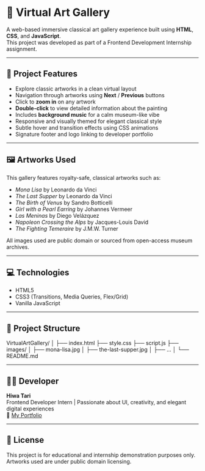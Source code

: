 # 🎨 Virtual Art Gallery

A web-based immersive classical art gallery experience built using **HTML**, **CSS**, and **JavaScript**.  
This project was developed as part of a Frontend Development Internship assignment.

---

## 📌 Project Features

- Explore classic artworks in a clean virtual layout
- Navigation through artworks using **Next** / **Previous** buttons
- Click to **zoom in** on any artwork
- **Double-click** to view detailed information about the painting
- Includes **background music** for a calm museum-like vibe
- Responsive and visually themed for elegant classical style
- Subtle hover and transition effects using CSS animations
- Signature footer and logo linking to developer portfolio

---

## 🖼️ Artworks Used

This gallery features royalty-safe, classical artworks such as:

- *Mona Lisa* by Leonardo da Vinci  
- *The Last Supper* by Leonardo da Vinci  
- *The Birth of Venus* by Sandro Botticelli  
- *Girl with a Pearl Earring* by Johannes Vermeer  
- *Las Meninas* by Diego Velázquez  
- *Napoleon Crossing the Alps* by Jacques-Louis David  
- *The Fighting Temeraire* by J.M.W. Turner  

All images used are public domain or sourced from open-access museum archives.

---

## 💻 Technologies

- HTML5
- CSS3 (Transitions, Media Queries, Flex/Grid)
- Vanilla JavaScript

---

## 📂 Project Structure

VirtualArtGallery/
│
├── index.html
├── style.css
├── script.js
├── images/
│ ├── mona-lisa.jpg
│ ├── the-last-supper.jpg
│ ├── ...
│
└── README.md


---

## 🙋‍♀️ Developer

**Hiwa Tari**  
Frontend Developer Intern | Passionate about UI, creativity, and elegant digital experiences  
📎 [My Portfolio](https://your-portfolio-link.com)

---

## 🔖 License

This project is for educational and internship demonstration purposes only. Artworks used are under public domain licensing.
